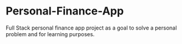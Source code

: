 # Personal-Finance-App
Full Stack personal finance app project as a goal to solve a personal problem and for learning purposes. 

